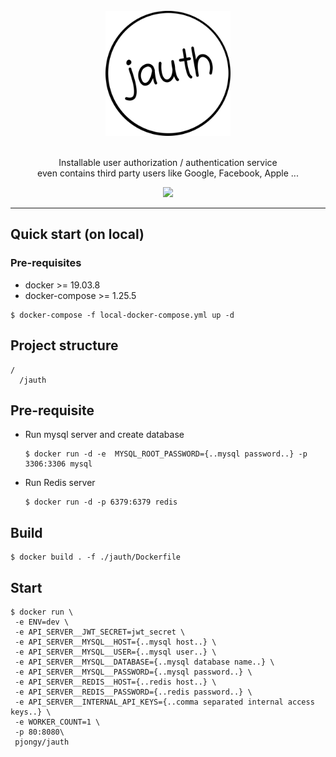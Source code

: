 <div align="center">
  <br/>
  <img src="./docs/image/jauth-logo.png" width="200"/>
  <br/>
  <br/>
  <p>
    Installable user authorization / authentication service  <br/>
    even contains third party users like Google, Facebook, Apple ...  
  </p>
  <p>
    <a href="https://github.com/pjongy/jauth/blob/master/LICENSE">
      <img src="https://img.shields.io/badge/license-MIT-blue.svg"/>
    </a>
  </p>
</div>


---

## Quick start (on local)

### Pre-requisites
- docker >= 19.03.8
- docker-compose >= 1.25.5

```
$ docker-compose -f local-docker-compose.yml up -d
```

## Project structure
```
/
  /jauth
```


## Pre-requisite
- Run mysql server and create database
    ```
    $ docker run -d -e  MYSQL_ROOT_PASSWORD={..mysql password..} -p 3306:3306 mysql
    ```
- Run Redis server
    ```
    $ docker run -d -p 6379:6379 redis
    ```

## Build
```
$ docker build . -f ./jauth/Dockerfile
```

## Start
```
$ docker run \
 -e ENV=dev \
 -e API_SERVER__JWT_SECRET=jwt_secret \
 -e API_SERVER__MYSQL__HOST={..mysql host..} \
 -e API_SERVER__MYSQL__USER={..mysql user..} \
 -e API_SERVER__MYSQL__DATABASE={..mysql database name..} \
 -e API_SERVER__MYSQL__PASSWORD={..mysql password..} \
 -e API_SERVER__REDIS__HOST={..redis host..} \
 -e API_SERVER__REDIS__PASSWORD={..redis password..} \
 -e API_SERVER__INTERNAL_API_KEYS={..comma separated internal access keys..} \
 -e WORKER_COUNT=1 \
 -p 80:8080\
 pjongy/jauth
```